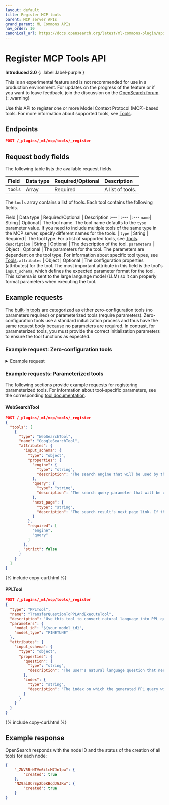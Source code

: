 ```yaml
---
layout: default
title: Register MCP tools 
parent: MCP server APIs
grand_parent: ML Commons APIs
nav_order: 10
canonical_url: https://docs.opensearch.org/latest/ml-commons-plugin/api/mcp-server-apis/register-mcp-tools/
---
```


# Register MCP Tools API
**Introduced 3.0**
{: .label .label-purple }

This is an experimental feature and is not recommended for use in a production environment. For updates on the progress of the feature or if you want to leave feedback, join the discussion on the [OpenSearch forum](https://forum.opensearch.org/).    
{: .warning}

Use this API to register one or more Model Context Protocol (MCP)-based tools. For more information about supported tools, see [Tools]({{site.url}}{{site.baseurl}}/ml-commons-plugin/agents-tools/tools/index/).

## Endpoints

```json
POST /_plugins/_ml/mcp/tools/_register
```

## Request body fields

The following table lists the available request fields.

Field | Data type | Required/Optional | Description
:---  | :--- | :--- | :--- 
`tools` | Array | Required | A list of tools. 


The `tools` array contains a list of tools. Each tool contains the following fields.

Field | Data type | Required/Optional | Description
:---  | :--- | :---
`name`| String | Optional | The tool name. The tool name defaults to the `type` parameter value. If you need to include multiple tools of the same type in the MCP server, specify different names for the tools. |
`type` | String | Required | The tool type. For a list of supported tools, see [Tools]({{site.url}}{{site.baseurl}}/ml-commons-plugin/agents-tools/tools/index/). 
`description` | String | Optional | The description of the tool.
`parameters` | Object | Optional | The parameters for the tool. The parameters are dependent on the tool type. For information about specific tool types, see [Tools]({{site.url}}{{site.baseurl}}/ml-commons-plugin/agents-tools/tools/index/).
`attributes` | Object | Optional | The configuration properties (attributes) for the tool. The most important attribute in this field is the tool's `input_schema`, which defines the expected parameter format for the tool. This schema is sent to the large language model (LLM) so it can properly format parameters when executing the tool.

## Example requests

The [built-in tools]({{site.url}}{{site.baseurl}}/ml-commons-plugin/agents-tools/tools/index/) are categorized as either zero-configuration tools (no parameters required) or parameterized tools (require parameters). Zero-configuration tools use a standard initialization process and thus have the same request body because no parameters are required. In contrast, for parameterized tools, you must provide the correct initialization parameters to ensure the tool functions as expected. 

### Example request: Zero-configuration tools

<details markdown="block">
  <summary>
    Example request
  </summary>

```json
{
    "tools": [
        {
            "name": "ListIndexTool",
            "type": "ListIndexTool",
            "description": "This tool gets index information from the OpenSearch cluster. It takes 2 optional arguments named `indices` which is a comma-delimited list of one or more indices to get information from (default is an empty list meaning all indices), and `local` which means whether to return information from the local node only instead of the cluster manager node (default is false). The tool returns the indices information, including `health`, `status`, `index`, `uuid`, `pri`, `rep`, `docs.count`, `docs.deleted`, `store.size`, `pri.store. size `, `pri.store.size`, `pri.store`.",
            "attributes": {
                "input_schema": {
                    "type": "object",
                    "properties": {
                        "indices": {
                            "type": "array",
                            "items": {
                                "type": "string"
                            },
                            "description": "OpenSearch index name list, separated by comma. for example: [\"index1\", \"index2\"], use empty array [] to list all indices in the cluster"
                        }
                    },
                    "additionalProperties": false
                }
            }
        },
        {
          "name": "SearchIndexTool",
          "type": "SearchIndexTool",
          "description": "Use this tool to search an index by providing two parameters: 'index' for the index name, and 'query' for the OpenSearch DSL formatted query. Only use this tool when both index name and DSL query is available.",
          "attributes": {
            "input_schema": {
              "type": "object",
              "properties": {
                "index": {
                  "type": "string"
                },
                "query": {
                  "type": "string"
                }
              },
              "additionalProperties": false
            }
          }
        },
        {
          "name": "IndexMappingTool",
          "type": "IndexMappingTool",
          "description": "This tool gets index mapping information from a certain index. It takes 1 required argument named 'index' which is a comma-delimited list of one or more indices to get mapping information from, which expands wildcards. It takes 1 optional argument named 'local' which means whether to return information from the local node only instead of the cluster manager node (Default is false). The tool returns a list of index mappings and settings for each index. The mappings are in JSON format under the key 'properties' which includes the field name as a key and a JSON object with field type under the key 'type'. The settings are in flattened map with 'index' as the top element and key-value pairs for each setting.",
          "attributes": {
            "input_schema": {
              "type": "object",
              "properties": {
                "index": {
                  "type": "array",
                  "description": "OpenSearch index name list, separated by comma. for example: [\"index1\", \"index2\"]",
                  "items": {
                      "type": "string"
                  }
                }
              },
              "required": [
                  "index"
              ],
              "additionalProperties": false
            }
          }
        },
        {
          "name": "SearchAlertsTool",
          "type": "SearchAlertsTool",
          "description": "Use this tool to search an index by providing two parameters: 'index' for the index name, and 'query' for the OpenSearch DSL formatted query. Only use this tool when both index name and DSL query is available.",
          "attributes": {
            "input_schema": {
              "type": "object",
              "properties": {
                "index": {
                  "type": "string",
                  "description": "OpenSearch index name. for example: index1"
                },
                "query": {
                  "type": "object",
                  "description": "OpenSearch search index query. You need to get index mapping to write correct search query. It must be a valid OpenSearch query. Valid value:\n{\"query\":{\"match\":{\"population_description\":\"seattle 2023 population\"}},\"size\":2,\"_source\":\"population_description\"}\nInvalid value: \n{\"match\":{\"population_description\":\"seattle 2023 population\"}}\nThe value is invalid because the match not wrapped by \"query\".",
                  "additionalProperties": false
                }
              },
              "required": ["index", "query"],
              "additionalProperties": false
            }
          }
        },
        {
          "name": "SearchAnomalyDetectorsTool",
          "type": "SearchAnomalyDetectorsTool",
          "description": "This is a tool that searches anomaly detectors. It takes 12 optional arguments named detectorName which is the explicit name of the detector (default is null), and detectorNamePattern which is a wildcard query to match detector name (default is null), and indices which defines the index or index pattern the detector is detecting over (default is null), and highCardinality which defines whether the anomaly detector is high cardinality (synonymous with multi-entity) of non-high-cardinality (synonymous with single-entity) (default is null, indicating both), and lastUpdateTime which defines the latest update time of the anomaly detector in epoch milliseconds (default is null), and sortOrder which defines the order of the results (options are asc or desc, and default is asc), and sortString which defines how to sort the results (default is name.keyword), and size which defines the size of the request to be returned (default is 20), and startIndex which defines the paginated index to start from (default is 0), and running which defines whether the anomaly detector is running (default is null, indicating both), and failed which defines whether the anomaly detector has failed (default is null, indicating both). The tool returns 2 values: a list of anomaly detectors (each containing the detector id, detector name, detector type indicating multi-entity or single-entity (where multi-entity also means high-cardinality), detector description, name of the configured index, last update time in epoch milliseconds), and the total number of anomaly detectors.",
          "attributes": {
            "input_schema": {
              "type": "object",
              "properties": {
                "detectorName": {
                  "type": "string",
                  "description": "Anomaly detector name"
                },
                "detectorNamePattern": {
                  "type": "string",
                  "description": "Anomaly detector name pattern"
                },
                "indices": {
                    "type": "string",
                    "description": "The index name that anomaly detector uses"
                },
                "highCardinality": {
                    "type": "string",
                    "description": "The value is true of false, the detector type will be set to MULTI_ENTITY if it's value is true, otherwise SINGLE_ENTITY if it's false"
                },
                "lastUpdateTime": {
                    "type": "string",
                    "description": "The last update time of the anomaly detector"
                },
                "sortString": {
                    "type": "string",
                    "description": "The sort key of the search result, default value is `name.keyword` which means the sorting is based on the detector name"
                },
                "sortOrder": {
                    "type": "string",
                    "description": "The search result order is based on this value, default is asc which means the sorting is in ascending manner."
                },
                "size": {
                    "type": "string",
                    "description": "This value controls how many search results will be fetched, default value is 20 which means at most 20 anomaly detecotrs can return"
                },
                "startIndex": {
                    "type": "string",
                    "description": "The start index of the search, default value is 0 which means starts from the beginning"
                },
                "running": {
                    "type": "string",
                    "description": "The running status of the anomaly detector, valid values are true and false, default is null"
                },
                "failed": {
                    "type": "string",
                    "description": "The failed status of the anomaly detector, valid values are true and false, default is null"
                }
              },
              "additionalProperties": false
            }
          }
        },
        {
          "name": "SearchAnomalyResultsTool",
          "type": "SearchAnomalyResultsTool",
          "description": "This is a tool that searches anomaly results. It takes 9 arguments named detectorId which defines the detector ID to filter for (default is null), and realtime which defines whether the anomaly results are from a realtime detector (set to false to only get results from historical analyses) (default is null), and anomalyGradeThreshold which defines the threshold for anomaly grade (a number between 0 and 1 that indicates how anomalous a data point is) (default is greater than 0), and dataStartTime which defines the start time of the anomaly data in epoch milliseconds (default is null), and dataEndTime which defines the end time of the anomaly data in epoch milliseconds (default is null), and sortOrder which defines the order of the results (options are asc or desc, and default is desc), and sortString which defines how to sort the results (default is data_start_time), and size which defines the number of anomalies to be returned (default is 20), and startIndex which defines the paginated index to start from (default is 0). The tool returns 2 values: a list of anomaly results (where each result contains the detector ID, the anomaly grade, and the confidence), and the total number of anomaly results.",
          "attributes": {
            "input_schema": {
              "type": "object",
              "properties": {
                "detectorId": {
                  "type": "string",
                  "description": "Anomaly detector id"
                },
                "realTime": {
                  "type": "string",
                  "description": "If the anomaly detector a real time one, valid values are true and false, default is null"
                },
                "anomalyGradeThreshold": {
                    "type": "string",
                    "description": "A float number to indicate the anomaly grade"
                },
                "dataStartTime": {
                    "type": "string",
                    "description": "Start time of the data in the anomaly detector"
                },
                "dataEndTime": {
                    "type": "string",
                    "description": "End time of the data in the anomaly detector"
                },
                "sortString": {
                    "type": "string",
                    "description": "The sort key of the search result, default value is `name.keyword` which means the sorting is based on the detector name"
                },
                "sortOrder": {
                    "type": "string",
                    "description": "The search result order is based on this value, default is asc which means the sorting is in ascending manner."
                },
                "size": {
                    "type": "string",
                    "description": "This value controls how many search results will be fetched, default value is 20 which means at most 20 anomaly detecotrs can return"
                },
                "startIndex": {
                    "type": "string",
                    "description": "The start index of the search, default value is 0 which means starts from the beginning"
                }
              },
              "additionalProperties": false
            }
          }
        },
        {
          "name": "SearchMonitorsTool",
          "type": "SearchMonitorsTool",
          "description": "This is a tool that searches alerting monitors. It takes 10 optional arguments named monitorId which defines the monitor ID to filter for (default is null), and monitorName which defines explicit name of the monitor (default is null), and monitorNamePattern which is a wildcard query to match monitor name (default is null), and enabled which defines whether the monitor is enabled (default is null, indicating both enabled and disabled), and hasTriggers which defines whether the monitor has triggers enabled (default is null, indicating both), and indices which defines the index being monitored (default is null), and sortOrder which defines the order of the results (options are asc or desc, and default is asc), and sortString which defines how to sort the results (default is name.keyword), and size which defines the size of the request to be returned (default is 20), and startIndex which defines the paginated index to start from (default is 0).  The tool returns 2 values: a list of alerting monitors (each containining monitor ID, monitor name, monitor type (indicating query-level, document-level, or bucket-level monitor types), enabled, enabled time in epoch milliseconds, last update time in epoch milliseconds), and the total number of alerting monitors.",
          "attributes": {
            "input_schema": {
              "type": "object",
              "properties": {
                "monitorId": {
                  "type": "string",
                  "description": "Alerting monitor id"
                },
                "monitorName": {
                  "type": "string",
                  "description": "Alerting monitor name"
                },
                "monitorNamePattern": {
                    "type": "string",
                    "description": "Alerting monitor name pattern"
                },
                "enabled": {
                    "type": "string",
                    "description": "If the alerting monitor enabled or not, valid values are true and false, default is null"
                },
                "hasTriggers": {
                    "type": "string",
                    "description": "If the alerting monitor has triggers, valid values are true and false, default is null"
                },
                "indices": {
                    "type": "string",
                    "description": "The index names that alerting monitor uses"
                },
                "sortString": {
                    "type": "string",
                    "description": "The sort key of the search result, default value is `name.keyword` which means the sorting is based on the detector name"
                },
                "sortOrder": {
                    "type": "string",
                    "description": "The search result order is based on this value, default is asc which means the sorting is in ascending manner."
                },
                "size": {
                    "type": "string",
                    "description": "This value controls how many search results will be fetched, default value is 20 which means at most 20 alerting monitors can return"
                },
                "startIndex": {
                    "type": "string",
                    "description": "The start index of the search, default value is 0 which means starts from the beginning"
                }
              },
              "additionalProperties": false
            }
          }
        }
      ]
}
```
{% include copy-curl.html %}

</details>

### Example requests: Parameterized tools

The following sections provide example requests for registering parameterized tools. For information about tool-specific parameters, see the corresponding [tool documentation]({{site.url}}{{site.baseurl}}/ml-commons-plugin/agents-tools/tools/index/).

#### WebSearchTool

```json
POST /_plugins/_ml/mcp/tools/_register
{
  "tools": [
    {
      "type": "WebSearchTool",
      "name": "GoogleSearchTool",
      "attributes": {
        "input_schema": {
          "type": "object",
          "properties": {
            "engine": {
              "type": "string",
              "description": "The search engine that will be used by the tool."
            },
            "query": {
              "type": "string",
              "description": "The search query parameter that will be used by the engine to perform the search."
            },
            "next_page": {
              "type": "string",
              "description": "The search result's next page link. If this is provided, the WebSearchTool will fetch the next page results using this link and crawl the links on the page."
            }
          },
          "required": [
            "engine",
            "query"
          ]
        },
        "strict": false
      }
    }
  ]
}
```
{% include copy-curl.html %}

#### PPLTool

```json
POST /_plugins/_ml/mcp/tools/_register
{
  "type": "PPLTool",
  "name": "TransferQuestionToPPLAndExecuteTool",
  "description": "Use this tool to convert natural language into PPL queries and execute them. Use this tool after you know the index name; otherwise, call IndexRoutingTool first. The input parameters are: {index: IndexName, question: UserQuestion}",
  "parameters": {
    "model_id": "${your_model_id}",
    "model_type": "FINETUNE"
  },
  "attributes": {
    "input_schema": {
      "type": "object",
      "properties": {
        "question": {
          "type": "string",
          "description": "The user's natural language question that needs to be converted to PPL."
        },
        "index": {
          "type": "string",
          "description": "The index on which the generated PPL query will be executed."
        }
      }
    }
  }
}
```
{% include copy-curl.html %}

## Example response

OpenSearch responds with the node ID and the status of the creation of all tools for each node:

```json
{
    "_ZNV5BrNTVm6ilcM7Jn1pw": {
        "created": true
    },
    "NZ9aiUCrSp2b5KBqdJGJKw": {
        "created": true
    }
}
```